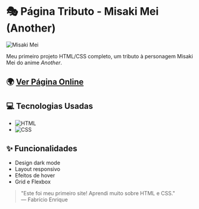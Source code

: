 # 🎭 Página Tributo - Misaki Mei (Another)

![Misaki Mei](https://static.wikia.nocookie.net/another/images/e/e8/Drink.jpg/revision/latest?cb=20140329140016&path-prefix=pt-br)

Meu primeiro projeto HTML/CSS completo, um tributo à personagem Misaki Mei do anime *Another*.

## 🌍 [Ver Página Online](https://Fabricio076.github.io/projects/misaki-mei/html)

## 💻 Tecnologias Usadas
- ![HTML](https://img.shields.io/badge/HTML5-E34F26?logo=html5&logoColor=white)
- ![CSS](https://img.shields.io/badge/CSS3-1572B6?logo=css3&logoColor=white)

## ✨ Funcionalidades
- Design dark mode
- Layout responsivo
- Efeitos de hover
- Grid e Flexbox


> "Este foi meu primeiro site! Aprendi muito sobre HTML e CSS."  
> — Fabrício Enrique
